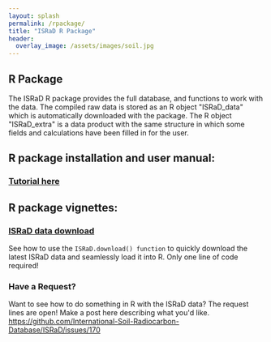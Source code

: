 ```yaml
---
layout: splash
permalink: /rpackage/
title: "ISRaD R Package"
header:
  overlay_image: /assets/images/soil.jpg
---
```


## R Package
The ISRaD R package provides the full database, and functions to work with the data. The compiled raw data is stored as an R object "ISRaD_data" which is automatically downloaded with the package. The R object "ISRaD_extra" is a data product with the same structure in which some fields and calculations have been filled in for the user.

## R package installation and user manual:
### [Tutorial here](/user_manual.html)


## R package vignettes:
### [ISRaD data download](https://github.com/International-Soil-Radiocarbon-Database/ISRaD/raw/master/vignettes/download.pdf)
See how to use the `ISRaD.download() function` to quickly download the latest ISRaD data and seamlessly load it into R. Only one line of code required!

### Have a Request?
Want to see how to do something in R with the ISRaD data? The request lines are open! Make a post here describing what you'd like. https://github.com/International-Soil-Radiocarbon-Database/ISRaD/issues/170





